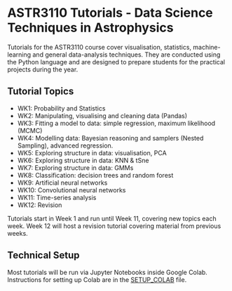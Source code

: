 # ASTR3110 Tutorials - Data Science Techniques in Astrophysics

Tutorials for the ASTR3110 course cover visualisation, statistics,
machine-learning and general data-analysis techniques. They are
conducted using the Python language and are designed to prepare
students for the practical projects during the year.

## Tutorial Topics

 * WK1: Probability and Statistics
 * WK2: Manipulating, visualising and cleaning data (Pandas)
 * WK3: Fitting a model to data: simple regression, maximum likelihood (MCMC)
 * WK4: Modelling data: Bayesian reasoning and samplers (Nested Sampling), advanced regression.
 * WK5: Exploring structure in data: visualisation, PCA
 * WK6: Exploring structure in data: KNN & tSne
 * WK7: Exploring structure in data: GMMs
 * WK8: Classification: decision trees and random forest
 * WK9: Artificial neural networks
 * WK10: Convolutional neural networks
 * WK11: Time-series analysis
 * WK12: Revision

Tutorials start in Week 1 and run until Week 11, covering new topics
each week. Week 12 will host a revision tutorial covering material
from previous weeks.

## Technical Setup

Most tutorials will be run via Jupyter Notebooks inside Google
Colab. Instructions for setting up Colab are in the
[SETUP_COLAB](SETUP_COLAB.md) file.
